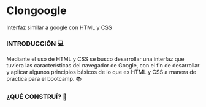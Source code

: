 # Clongoogle
Interfaz similar a google con HTML y CSS

### INTRODUCCIÓN :computer:
Mediante el uso de HTML y CSS se busco desarrollar una interfaz que tuviera las características del navegador de Google, con el fin de desarrollar y aplicar algunos principios básicos de lo que es HTML y CSS a manera de práctica para el bootcamp. :books:

### ¿QUÉ CONSTRUÍ? :page_facing_up:

